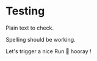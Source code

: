 # Testing

Plain text to check. 

Spelling should be working. 

Let's trigger a nice Run :rocket: hooray ! 

